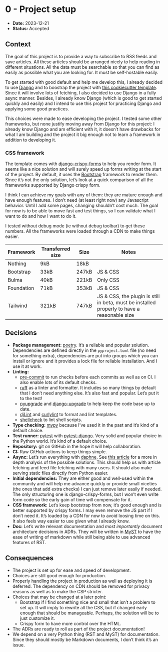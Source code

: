<!--
SPDX-FileCopyrightText: 2023-2025 Legadilo contributors

SPDX-License-Identifier: CC-BY-SA-4.0
-->

# 0 - Project setup

* **Date:** 2023-12-21
* **Status:** Accepted

## Context

The goal of this project is to provide a way to subscribe to RSS feeds and save articles.
All these articles should be arranged nicely to help reading in different situations.
All the data must be searchable so that you can find as easily as possible what you are looking for.
It must be self-hostable easily.

To get started with good default and help me develop this, I already decided to use [Django](https://docs.djangoproject.com/) and to boostrap the project with [this cookiecutter template](https://cookiecutter-django.readthedocs.io/en/latest/).
Since it will involve lots of fetching, I also decided to use Django in a fully async manner.
Besides, I already know Django (which is good to get started quickly and easily) and I intend to use this project for practicing Django and applying some good practices.

This choices were made to ease developing the project. I tested some other frameworks, but none justify moving away from Django for this project: I already know Django and am efficient with it, it doesn’t have drawbacks for what I am building and the project it big enough not to learn a framework in addition to developing it. 

### CSS framework

The template comes with [django-crispy-forms](https://github.com/django-crispy-forms/django-crispy-forms) to help you render form.
It seems like a nice solution and will surely speed up forms writing at the start of the project.
By default, it uses the [Bootstrap](https://getbootstrap.com/) framework to render them.
Since it’s not the only solution, let’s look at a quick comparison of all the frameworks supported by Django crispy form.

I think I can achieve my goals with any of them: they are mature enough and have enough features.
I don’t need (at least right now) any Javascript behavior.
Until I add some pages, changing shouldn’t cost much.
The goal for now is to be able to move fast and test things, so I can validate what I want to do and how I want to do it.

I tested without debug mode (ie without debug toolbar) to get these numbers.
All the frameworks were loaded through a CDN to make things easier.

| Framework  | Transferred size | Size  | Notes                                                                                       |
|------------|------------------|-------|---------------------------------------------------------------------------------------------|
| Nothing    | 9kB              | 18kB  |                                                                                             |
| Bootstrap  | 33kB             | 247kB | JS & CSS                                                                                    |
| Bulma      | 40kB             | 221kB | Only CSS                                                                                    |
| Foundation | 71kB             | 353kB | JS & CSS                                                                                    |
| Tailwind   | 321kB            | 747kB | JS & CSS, the plugin is still in beta, must be installed properly to have a reasonable size |


## Decisions

* **Package management:** [poetry](https://python-poetry.org/). It’s a reliable and popular solution. Dependencies are defined directly in the `pyproject.toml` file (no need for something extra), dependencies are put into groups which you can install or ignore and it provides a lock file for reliable installation. And I use it at work.
* **Linting:**
  * [pre-commit](https://pre-commit.com/) to run checks before each commits as well as on CI. I also enable lots of its default checks.
  * [ruff](https://docs.astral.sh/ruff/) as a linter and formatter. It includes so many things by default that I don’t need anything else. It’s also fast and popular. Let’s put it to the test!
  * [pyupgrade](https://github.com/asottile/pyupgrade) and [django-upgrade](https://github.com/adamchainz/django-upgrade) to help keep the code base up to date.
  * [djLint](https://github.com/Riverside-Healthcare/djLint) and [curlylint](https://github.com/thibaudcolas/curlylint) to format and lint templates.
  * [shellcheck](https://github.com/shellcheck-py/shellcheck-py) to lint shell scripts.
* **Type checking:** [mypy](https://mypy.readthedocs.io/en/stable/index.html) because I’ve used it in the past and it’s kind of a default choice.
* **Test runner:** [pytest](https://docs.pytest.org/en/7.4.x/) with [pytest-django](https://pytest-django.readthedocs.io/en/latest/). Very solid and popular choice in the Python world. It’s kind of a default choice.
* **Repository:** git on GitHub in the hope it will help collaboration.
* **CI:** Raw GitHub actions to keep things simple.
* **Async:** Let’s run everything with [daphne](https://github.com/django/daphne). See [this article](https://www.jujens.eu/posts/en/2023/Dec/10/django-async/#django-async) for a more in depth analysis of the possible solutions. This should help us with article fetching and feed file fetching with many users. It should also make serving static files directly from Python easier.
* **Initial dependencies:** They are either good and well-used within the community and will help me advance quickly or provide small niceties (the ones that add extra checks) I can just remove later easily if needed. The only structuring one is django-crispy-forms, but I won’t even write form code so the early gain of time will compensate for it.
* **CSS framework:** Let’s keep bootstrap from now, it’s good enough and is better supported by crispy forms. I may even remove the JS part if I don’t need it. It’s loaded by a CDN for now to avoid loosing time on this. It also feels way easier to use given what I already know.
* **Doc:** Let’s write relevant documentation and *most importantly* document architecture decisions in ADRs. They will be written in [MyST](https://myst-parser.readthedocs.io/en/stable/intro.html) to have the ease of writing of markdown while still being able to use advanced features of RST. 


## Consequences

* The project is set up for ease and speed of development.
* Choices are still good enough for production.
* Properly handling the project in production as well as deploying it is deferred. The dependency on CDN should be removed for privacy reasons as well as to make the CSP stricter.
* Choices that may be changed at a later point:
  * Bootstrap if I find something nice and small that isn’t a problem to set up. It will imply to rewrite all the CSS, but if changed early enough that should be manageable. Perhaps, the solution will be to just customize it.
  * Crispy form to have more control over the HTML.
* The ADRs are ready to roll as part of the project documentation!
* We depend on a very Python thing (RST and MyST) for documentation. Since they should mostly be Markdown documents, I don’t think it’s an issue.
